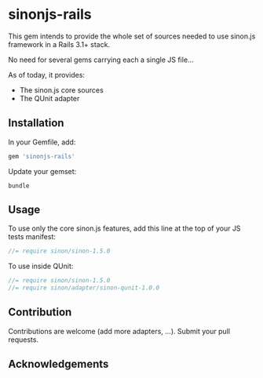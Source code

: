 # sinonjs-rails

This gem intends to provide the whole set of sources needed to use
sinon.js framework in a Rails 3.1+ stack.

No need for several gems carrying each a single JS file...

As of today, it provides:
 - The sinon.js core sources
 - The QUnit adapter

## Installation

In your Gemfile, add:

```ruby
gem 'sinonjs-rails'
```

Update your gemset:

```shell
bundle
```

## Usage

To use only the core sinon.js features, add this line at the top of
your JS tests manifest:

```javascript
//= require sinon/sinon-1.5.0
```

To use inside QUnit:

```javascript
//= require sinon/sinon-1.5.0
//= require sinon/adapter/sinon-qunit-1.0.0
```

## Contribution

Contributions are welcome (add more adapters, ...). Submit your pull requests.

## Acknowledgements

[Sinon.JS]: http://sinonjs.org/

